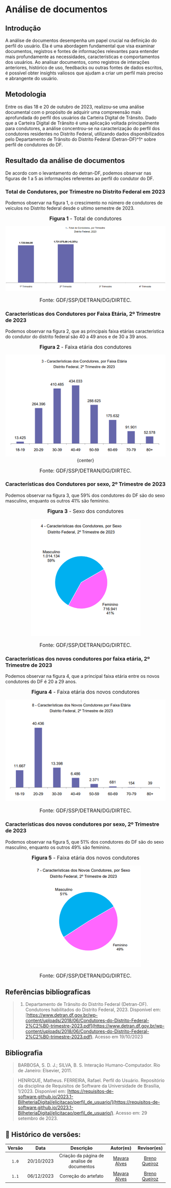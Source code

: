 # Análise de documentos 

## Introdução

A análise de documentos desempenha um papel crucial na definição do perfil do usuário. Ela é uma abordagem fundamental que visa examinar documentos, registros e fontes de informações relevantes para entender mais profundamente as necessidades, características e comportamentos dos usuários. Ao analisar documentos, como registros de interações anteriores, histórico de uso, feedbacks ou outras fontes de dados escritos, é possível obter insights valiosos que ajudam a criar um perfil mais preciso e abrangente do usuário.

## Metodologia 


Entre os dias 18 e 20 de outubro de 2023, realizou-se uma análise documental com o propósito de adquirir uma compreensão mais aprofundada do perfil dos usuários da Carteira Digital de Trânsito. Dado que a Carteira Digital de Trânsito é uma aplicação voltada principalmente para condutores, a análise concentrou-se na caracterização do perfil dos condutores residentes no Distrito Federal, utilizando dados disponibilizados pelo Departamento de Trânsito do Distrito Federal (Detran-DF)^1^ sobre perfil de condutores do DF.

## Resultado da análise de documentos 

De acordo com o levantamento do detran-DF, podemos observar nas figuras de 1 a 5 as informações referentes ao perfil do condutor do DF. 

### Total de Condutores, por Trimestre no Distrito Federal em 2023
Podemos observar na figura 1, o crescimento no número de condutores de veiculos no Distrito federal desde o ultimo semestre de 2023.

<font size="3"><p style="text-align: center">**Figura 1** - Total de condutores</p></font>
<center>
    
![Figura 1. Total de condutores](../../assets/Grafico-totalCondutores.PNG)
    
</center>
<font size="3"><p style="text-align: center">Fonte: GDF/SSP/DETRAN/DG/DIRTEC.</p></font>

### Características dos Condutores por Faixa Etária, 2º Trimestre de 2023 
Podemos observar na figura 2, que as principais faixa etárias caracteristica do condutor do distrito federal são 40 a 49 anos  e de 30 a 39 anos.

<font size="3"><p style="text-align: center">**Figura 2** - Faixa etária dos condutores</p></font>
<center>

![Figura 2. Faixa etária dos condutores](../../assets/Grafico-Idade.PNG){center}

</center>

<font size="3"><p style="text-align: center">Fonte: GDF/SSP/DETRAN/DG/DIRTEC.</p></font>

### Características dos Condutores por sexo, 2º Trimestre de 2023 
Podemos observar na figura 3, que 59% dos condutores do DF são do sexo masculino, enquanto os outros 41% são feminino.

<font size="3"><p style="text-align: center">**Figura 3** - Sexo dos condutores</p></font>
<center>

![Figura 3. Sexo dos condutores](../../assets/Grafico-sexo.PNG)

</center>
<font size="3"><p style="text-align: center">Fonte: GDF/SSP/DETRAN/DG/DIRTEC.</p></font>

### Características dos novos condutores por faixa etária, 2º Trimestre de 2023 
Podemos observar na figura 4, que a principal faixa etária entre os novos condutores do DF é 20 a 29 anos.

<font size="3"><p style="text-align: center">**Figura 4** - Faixa etária dos novos condutores</p></font>
![Figura 3.Faixa etária dos novos condutores](../../assets/Grafico-IdadeNovosCondutores.PNG)
<font size="3"><p style="text-align: center">Fonte: GDF/SSP/DETRAN/DG/DIRTEC.</p></font>

### Características dos novos condutores por sexo, 2º Trimestre de 2023 
Podemos observar na figura 5, que 51% dos condutores do DF são do sexo masculino, enquanto os outros 49% são feminino.

<font size="3"><p style="text-align: center">**Figura 5** - Faixa etária dos novos condutores</p></font>
<center>
    
![Figura 5.Faixa etária dos novos condutores](../../assets/Grafico-sexoNovosCondutores.PNG)
</center>

<font size="3"><p style="text-align: center">Fonte: GDF/SSP/DETRAN/DG/DIRTEC.</p></font>

## Referências bibliograficas 
> 1. Departamento de Trânsito do Distrito Federal (Detran-DF). Condutores habilitados do Distrito Federal, 2023. Disponível em: [https://www.detran.df.gov.br/wp-content/uploads/2018/06/Condutores-do-Distrito-Federal-2%C2%B0-trimestre-2023.pdf](https://www.detran.df.gov.br/wp-content/uploads/2018/06/Condutores-do-Distrito-Federal-2%C2%B0-trimestre-2023.pdf). Acesso em 19/10/2023

## Bibliografia
> BARBOSA, S. D. J.; SILVA, B. S. Interação Humano-Computador. Rio de Janeiro: Elsevier, 2011.

> HENRIQUE, Matheus. FERREIRA, Rafael. Perfil do Usuário. Repositório da disciplina de Requisitos de Software da Universidade de Brasília, 1/2023. Disponível em: [https://requisitos-de-software.github.io/2023.1-BilheteriaDigital/elicitacao/perfil_de_usuario/](https://requisitos-de-software.github.io/2023.1-BilheteriaDigital/elicitacao/perfil_de_usuario/). Acesso em: 29 setembro de 2023.

## 📑 Histórico de versões:

 Versão  |    Data    |                        Descrição                        |                                             Autor(es)                                             |                  Revisor(es)                   
 :-----: | :--------: | :-----------------------------------------------------: | :-----------------------------------------------------------------------------------------------: | :--------------------------------------------: 
`1.0`  | 20/10/2023 |            Criação da página de analise de documentos          | [Mayara Alves](https://github.com/Mayara-tech) | [Breno Queiroz](https://github.com/brenob6)
`1.1`  | 06/12/2023 |            Correção do artefato         | [Mayara Alves](https://github.com/Mayara-tech) | [Breno Queiroz](https://github.com/brenob6)
